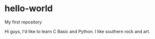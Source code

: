 # hello-world
My first repository

Hi guys, I'd like to learn C Basic and Python. I like southern rock and art. 
